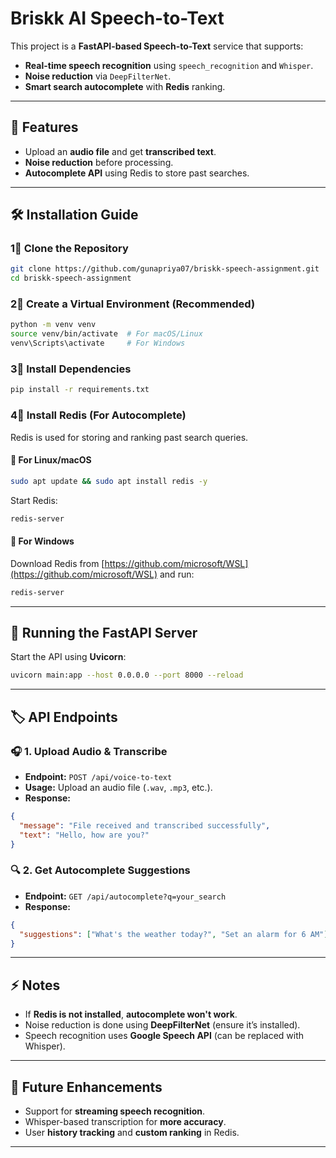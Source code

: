 # Briskk AI Speech-to-Text

This project is a **FastAPI-based Speech-to-Text** service that supports:
- **Real-time speech recognition** using `speech_recognition` and `Whisper`.
- **Noise reduction** via `DeepFilterNet`.
- **Smart search autocomplete** with **Redis** ranking.

---

## 🚀 Features
- Upload an **audio file** and get **transcribed text**.
- **Noise reduction** before processing.
- **Autocomplete API** using Redis to store past searches.

---

## 🛠 Installation Guide

### 1⃣ Clone the Repository
```sh
git clone https://github.com/gunapriya07/briskk-speech-assignment.git
cd briskk-speech-assignment
```

### 2⃣ Create a Virtual Environment (Recommended)
```sh
python -m venv venv
source venv/bin/activate  # For macOS/Linux
venv\Scripts\activate     # For Windows
```

### 3⃣ Install Dependencies
```sh
pip install -r requirements.txt
```

### 4⃣ Install Redis (For Autocomplete)
Redis is used for storing and ranking past search queries.

#### 🔵 **For Linux/macOS**
```sh
sudo apt update && sudo apt install redis -y
```
Start Redis:
```sh
redis-server
```

#### 🔴 **For Windows**
Download Redis from [https://github.com/microsoft/WSL](https://github.com/microsoft/WSL) and run:
```sh
redis-server
```

---

## 🎤 Running the FastAPI Server
Start the API using **Uvicorn**:
```sh
uvicorn main:app --host 0.0.0.0 --port 8000 --reload
```

---

## 🏷 API Endpoints

### 🎧 **1. Upload Audio & Transcribe**
- **Endpoint:** `POST /api/voice-to-text`
- **Usage:** Upload an audio file (`.wav`, `.mp3`, etc.).
- **Response:**
```json
{
  "message": "File received and transcribed successfully",
  "text": "Hello, how are you?"
}
```

### 🔍 **2. Get Autocomplete Suggestions**
- **Endpoint:** `GET /api/autocomplete?q=your_search`
- **Response:**
```json
{
  "suggestions": ["What's the weather today?", "Set an alarm for 6 AM"]
}
```

---

## ⚡ Notes
- If **Redis is not installed**, **autocomplete won't work**.
- Noise reduction is done using **DeepFilterNet** (ensure it’s installed).
- Speech recognition uses **Google Speech API** (can be replaced with Whisper).

---

## 🎯 Future Enhancements
- Support for **streaming speech recognition**.
- Whisper-based transcription for **more accuracy**.
- User **history tracking** and **custom ranking** in Redis.
---



